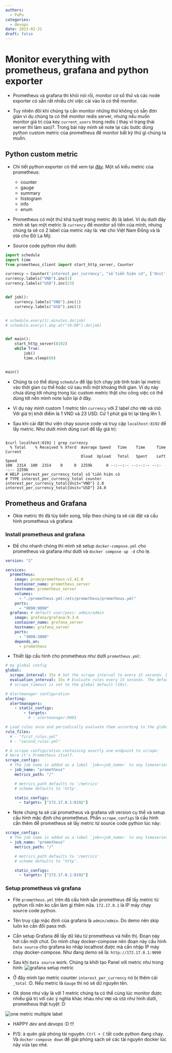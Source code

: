 ```yaml
---
authors:
  - PaPu
categories:
  - devops
date: 2023-02-21
draft: false
---
```


# Monitor everything with prometheus, grafana and python exporter

- Prometheus và grafana thì khỏi nói rồi, monitor cơ số thứ và các node exporter có sẵn rất nhiều chỉ việc cài vào là có thể monitor.

- Tuy nhiên đôi khi chúng ta cần monitor những thứ không có sẵn đơn giản ví dụ chúng ta có thể monitor redis server, nhưng nếu muốn monitor giá trị của key `current_users` trong redis ( thay vì trạng thái server thì làm sao)?. Trong bài này mình sẽ note lại các bước dùng python custom metric của prometheus để monitor bất kỳ thứ gì chúng ta muốn.

## Python custom metric

- Chi tiết python exporter có thể xem tại [đây](https://github.com/prometheus/client_python). Một số kiểu metric của prometheus:
  - counter
  - gauge
  - summary
  - histogram
  - info
  - enum
- Prometheus có một thứ khá tuyệt trong metric đó là label. Ví dụ dưới đây mình sẽ tạo một metric là `currency` để monitor số tiền của mình, nhưng chúng ta sẽ có 2 label của metric này là: `VND` cho Việt Nam Đồng và là `USD` cho Đô La Mỹ.

- Source code python như dưới:

```python linenums="1"
import schedule
import time
from prometheus_client import start_http_server, Counter

currency = Counter('interest_per_currency', "số tiền hiện có", ['Unit'])
currency.labels("VND").inc(1)
currency.labels("USD").inc(23)


def job():
    currency.labels("VND").inc(1)
    currency.labels("USD").inc(1)


# schedule.every(1).minutes.do(job)
# schedule.every().day.at("19:00").do(job)


def main():
    start_http_server(8192)
    while True:
        job()
        time.sleep(60)


main()
```

- Chúng ta có thể dùng `schedule` để lập lịch chạy job tính toán lại metric vào thời gian cụ thể hoặc cứ sau mỗi một khoảng thời gian. Ví dụ này chưa dùng tới nhưng trong lúc custom metric thật cho công việc có thể dùng tới nên mình note luôn lại ở đây.

- Ví dụ này mình custom 1 metric tên `currency` với 2 label cho `VND` và `USD`. Với giá trị khởi điểm là 1 VND và 23 USD. Cứ 1 phút giá trị lại tăng lên 1.

- Sau khi cài đặt thư viện chạy source code và truy cập `localhost:8192` để lấy metric. Như dưới mình dùng curl để lấy giá trị:

```terminal linenums="1"

$curl localhost:8192 | grep currency
  % Total    % Received % Xferd  Average Speed   Time    Time     Time  Current
                                 Dload  Upload   Total   Spent    Left  Speed
100  2314  100  2314    0     0  2259k      0 --:--:-- --:--:-- --:--:-- 2259k
# HELP interest_per_currency_total số tiền hiện có
# TYPE interest_per_currency_total counter
interest_per_currency_total{Unit="VND"} 2.0
interest_per_currency_total{Unit="USD"} 24.0
```

## Prometheus and Grafana

- Okie metric thì đã tùy biến xong, tiếp theo chúng ta sẽ cài đặt và cấu hình prometheus và grafana

### Install prometheus and grafana

- Để cho nhanh chóng thì mình sẽ setup `docker-compose.yml` cho prometheus và grafana như dưới và `docker compose up -d` cho lẹ.

```yml linenums="1"
version: "2"

services:
  prometheus:
    image: prom/prometheus:v2.42.0
    container_name: prometheus_server
    hostname: prometheus_server
    volumes:
      - "./prometheus.yml:/etc/prometheus/prometheus.yml"
    ports:
      - "9090:9090"
  grafana: # default user/pass: admin/admin
    image: grafana/grafana:9.3.6
    container_name: grafana_server
    hostname: grafana_server
    ports:
      - "3000:3000"
    depends_on:
      - prometheus
```

- Thiết lập cấu hình cho prometheus như dưới `prometheus.yml`:

```yml linenums="1"
# my global config
global:
  scrape_interval: 15s # Set the scrape interval to every 15 seconds. Default is every 1 minute.
  evaluation_interval: 15s # Evaluate rules every 15 seconds. The default is every 1 minute.
  # scrape_timeout is set to the global default (10s).

# Alertmanager configuration
alerting:
  alertmanagers:
    - static_configs:
        - targets:
          # - alertmanager:9093

# Load rules once and periodically evaluate them according to the global 'evaluation_interval'.
rule_files:
  # - "first_rules.yml"
  # - "second_rules.yml"

# A scrape configuration containing exactly one endpoint to scrape:
# Here it's Prometheus itself.
scrape_configs:
  # The job name is added as a label `job=<job_name>` to any timeseries scraped from this config.
  - job_name: "prometheus"
    metrics_path: "/"

    # metrics_path defaults to '/metrics'
    # scheme defaults to 'http'.

    static_configs:
      - targets: ["172.17.0.1:8192"]
```

- Note chúng ta sẽ cài prometheus và grafana với version cụ thể và setup cấu hình mặc định cho prometheus. Phần `scrape_configs` là cấu hình cần thêm để prometheus sẽ lấy metric từ source code python lúc nãy:

```yml linenums="1"
scrape_configs:
  # The job name is added as a label `job=<job_name>` to any timeseries scraped from this config.
  - job_name: "prometheus"
    metrics_path: "/"

    # metrics_path defaults to '/metrics'
    # scheme defaults to 'http'.

    static_configs:
      - targets: ["172.17.0.1:8192"]
```

### Setup prometheus và grafana

- File `prometheus.yml` trên đã cấu hình sẵn prometheus để lấy metric từ python rồi nên ko cần làm gì thêm nữa. `172.17.0.1` là IP máy chạy source code python.

- Tên truy cập mặc định của grafana là `admin/admin`. Do demo nên skip luôn ko cần đổi pass mới.

- Cần setup Grafana để lấy dữ liệu từ prometheus và hiển thị. Đoạn này hơi cấn một chút. Do mình chạy docker-compose nên đoạn này cấu hình `Data source` cho grafana ko nhập localhost được mà cần nhập IP máy chạy docker-compose. Như đang demo sẽ là: `http://172.17.0.1:9090`

- Sau khi `Data source` work. Chúng ta khởi tạo Panel với metric như trong hình: ![grafana setup metric](../../images/2023/20230221-grafana-setup-metric.png)

- Ở đây mình tạo metric counter `interest_per_currency` nó bị thêm cái `_total` :D. Nếu metric là `Gauge` thì nó sẽ dữ nguyên tên.

- Ok done như vậy là với 1 metric chúng ta có thể cùng lúc monitor được nhiều giá trị với các ý nghĩa khác nhau như `VND` và `USD` như hình dưới, prometheus thật tuyệt :D

![one metric multiple label](../../images/2023/20230221-one-metric-multiple-label.png)

- HAPPY _dev_ and _devops_ :D !!!

- P/S: à quên giải phóng tài nguyên. `Ctrl + C` tắt code python đang chạy. Và `docker-compose down` để giải phóng sạch sẽ các tài nguyên docker lúc nãy vừa tạo nhé.

